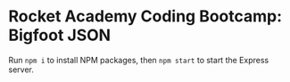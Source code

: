 # Rocket Academy Coding Bootcamp: Bigfoot JSON

Run `npm i` to install NPM packages, then `npm start` to start the Express server.
